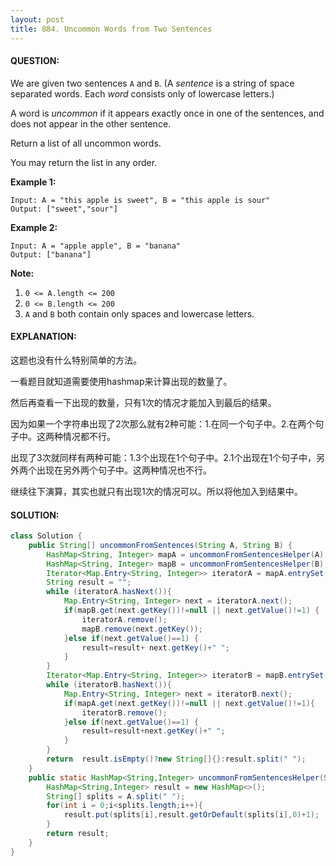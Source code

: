 ```yaml
---
layout: post
title: 884. Uncommon Words from Two Sentences
---
```


#### QUESTION:

We are given two sentences `A` and `B`.  (A *sentence* is a string of space separated words.  Each *word* consists only of lowercase letters.)

A word is *uncommon* if it appears exactly once in one of the sentences, and does not appear in the other sentence.

Return a list of all uncommon words. 

You may return the list in any order.

**Example 1:**

```
Input: A = "this apple is sweet", B = "this apple is sour"
Output: ["sweet","sour"]
```

**Example 2:**

```
Input: A = "apple apple", B = "banana"
Output: ["banana"]
```

**Note:**

1. `0 <= A.length <= 200`
2. `0 <= B.length <= 200`
3. `A` and `B` both contain only spaces and lowercase letters.

#### EXPLANATION:

这题也没有什么特别简单的方法。

一看题目就知道需要使用hashmap来计算出现的数量了。

然后再查看一下出现的数量，只有1次的情况才能加入到最后的结果。

因为如果一个字符串出现了2次那么就有2种可能：1.在同一个句子中。2.在两个句子中。这两种情况都不行。

出现了3次就同样有两种可能：1.3个出现在1个句子中。2.1个出现在1个句子中，另外两个出现在另外两个句子中。这两种情况也不行。

继续往下演算，其实也就只有出现1次的情况可以。所以将他加入到结果中。

#### SOLUTION:

```JAVA
class Solution {
    public String[] uncommonFromSentences(String A, String B) {
        HashMap<String, Integer> mapA = uncommonFromSentencesHelper(A);
        HashMap<String, Integer> mapB = uncommonFromSentencesHelper(B);
        Iterator<Map.Entry<String, Integer>> iteratorA = mapA.entrySet().iterator();
        String result = "";
        while (iteratorA.hasNext()){
            Map.Entry<String, Integer> next = iteratorA.next();
            if(mapB.get(next.getKey())!=null || next.getValue()!=1) {
                iteratorA.remove();
                mapB.remove(next.getKey());
            }else if(next.getValue()==1) {
                result=result+ next.getKey()+" ";
            }
        }
        Iterator<Map.Entry<String, Integer>> iteratorB = mapB.entrySet().iterator();
        while (iteratorB.hasNext()){
            Map.Entry<String, Integer> next = iteratorB.next();
            if(mapA.get(next.getKey())!=null || next.getValue()!=1){
                iteratorB.remove();
            }else if(next.getValue()==1) {
                result=result+next.getKey()+" ";
            }
        }
        return  result.isEmpty()?new String[]{}:result.split(" ");
    }
    public static HashMap<String,Integer> uncommonFromSentencesHelper(String A){
        HashMap<String,Integer> result = new HashMap<>();
        String[] splits = A.split(" ");
        for(int i = 0;i<splits.length;i++){
            result.put(splits[i],result.getOrDefault(splits[i],0)+1);
        }
        return result;
    }
}
```

